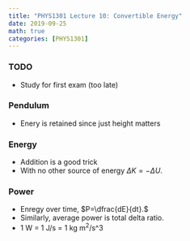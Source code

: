 ```yaml
---
title: "PHYS1301 Lecture 10: Convertible Energy"
date: 2019-09-25
math: true 
categories: [PHYS1301]
---
```


### TODO

- Study for first exam (too late)

### Pendulum

- Enery is retained since just height matters

### Energy

- Addition is a good trick
- With no other source of energy $\Delta K = -\Delta U$. 

### Power

- Enregy over time, $P=\dfrac{dE}{dt}.$
- Similarly, average power is total delta ratio.
- 1 W = 1 J/s = 1 kg m$^2$/s^$3$